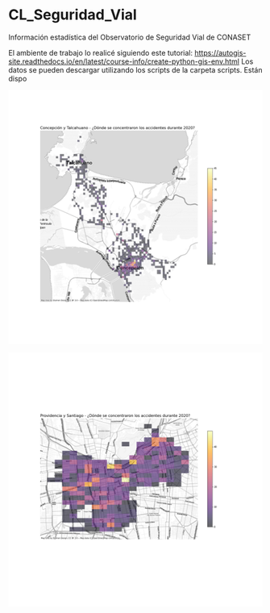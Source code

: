 # CL_Seguridad_Vial
 Información estadística del Observatorio de Seguridad Vial de CONASET

El ambiente de trabajo lo realicé siguiendo este tutorial: https://autogis-site.readthedocs.io/en/latest/course-info/create-python-gis-env.html
Los datos se pueden descargar utilizando los scripts de la carpeta scripts. Están dispo

![alt text](https://github.com/matiasfbr/CL_Seguridad_Vial/blob/main/concepcion_talcahuano.png)

![alt text](https://github.com/matiasfbr/CL_Seguridad_Vial/blob/main/Santiago_Providencia.png)
